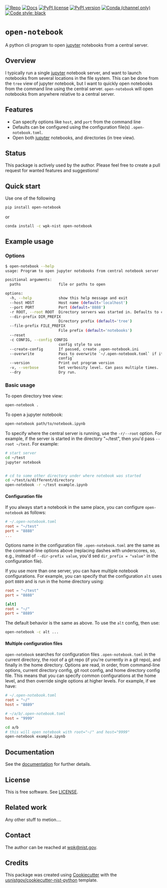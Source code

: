 <!-- markdownlint-disable MD041 -->

[![Repo][repo-badge]][repo-link] [![Docs][docs-badge]][docs-link]
[![PyPI license][license-badge]][license-link]
[![PyPI version][pypi-badge]][pypi-link]
[![Conda (channel only)][conda-badge]][conda-link]
[![Code style: black][black-badge]][black-link]

<!--
  For more badges, see
  https://shields.io/category/other
  https://naereen.github.io/badges/
  [pypi-badge]: https://badge.fury.io/py/open-notebook
-->

<!-- prettier-ignore-start -->
[black-badge]: https://img.shields.io/badge/code%20style-black-000000.svg
[black-link]: https://github.com/psf/black
[pypi-badge]: https://img.shields.io/pypi/v/open-notebook
[pypi-link]: https://pypi.org/project/open-notebook
[docs-badge]: https://img.shields.io/badge/docs-sphinx-informational
[docs-link]: https://pages.nist.gov/open-notebook/
[repo-badge]: https://img.shields.io/badge/--181717?logo=github&logoColor=ffffff
[repo-link]: https://github.com/wpk-nist-gov/open-notebook
[conda-badge]: https://img.shields.io/conda/v/wpk-nist/open-notebook
[conda-link]: https://anaconda.org/wpk-nist/open-notebook
[license-badge]: https://img.shields.io/pypi/l/cmomy?color=informational
[license-link]: https://github.com/wpk-nist-gov/open-notebook/blob/main/LICENSE
<!-- prettier-ignore-end -->

<!-- other links -->

[jupyter]: https://jupyter.org/

# `open-notebook`

A python cli program to open [jupyter] notebooks from a central server.

## Overview

I typically run a single [jupyter] notebook server, and want to launch notebooks
from several locations in the file system. This can be done from the `tree` view
of jupyter notebook, but I want to quickly open notebooks from the command line
using the central server. `open-notebook` will open notebooks from anywhere
relative to a central server.

## Features

- Can specify options like `host`, and `port` from the command line
- Defaults can be configured using the configuration file(s)
  `.open-notebook.toml`.
- Open both [jupyter] notebooks, and directories (in tree view).

## Status

This package is actively used by the author. Please feel free to create a pull
request for wanted features and suggestions!

## Quick start

Use one of the following

```bash
pip install open-notebook
```

or

```bash
conda install -c wpk-nist open-notebook
```

## Example usage

<!-- markdownlint-disable-next-line MD013 -->
<!-- [[[cog
import sys
sys.path.insert(0, ".")
from tools.cog_utils import wrap_command, get_pyproject, run_command, cat_lines
sys.path.pop(0)
]]] -->
<!-- [[[end]]] -->

### Options

<!-- prettier-ignore-start -->
<!-- markdownlint-disable MD013 -->
<!-- [[[cog run_command("open-notebook --help", include_cmd=True, wrapper="bash")]]] -->
```bash
$ open-notebook --help
usage: Program to open jupyter notebooks from central notebook server

positional arguments:
  paths                 file or paths to open

options:
  -h, --help            show this help message and exit
  --host HOST           Host name (default='localhost')
  --port PORT           Port (default='8888')
  -r ROOT, --root ROOT  Directory servers was started in. Defaults to current working directory.
  --dir-prefix DIR_PREFIX
                        Directory prefix (default='tree')
  --file-prefix FILE_PREFIX
                        File prefix (default='notebooks')
  --reset
  -c CONFIG, --config CONFIG
                        config style to use
  --create-config       If passed, create .open-notebook.ini
  --overwrite           Pass to overwrite `~/.open-notebook.toml` if it exists with `--create-
                        config`
  --version             Print out program version
  -v, --verbose         Set verbosity level. Can pass multiple times.
  --dry                 Dry run.
```

<!-- [[[end]]] -->
<!-- prettier-ignore-end -->

<!-- markdownlint-enable MD013 -->

### Basic usage

To open directory tree view:

```bash
open-notebook .
```

To open a jupyter notebook:

```bash
open-notebook path/to/notebook.ipynb
```

To specify where the central server is running, use the `-r/--root` option. For
example, if the server is started in the directory "~/test", then you'd pass
`--root ~/test`. For example:

```bash
# start server
cd ~/test
jupyter notebook


# cd to some other directory under where notebook was started
cd ~/test/a/different/directory
open-notebook -r ~/test example.ipynb
```

#### Configuration file

If you always start a notebook in the same place, you can configure
`open-notebook` as follows:

```toml
# ~/.open-notebook.toml
root = "~/test"
port = "8888"
...
```

Options name in the configuration file `.open-notebook.toml` are the same as the
command-line options above (replacing dashes with underscores, so, e.g., instead
of `--dir-prefix value`, you'd sed `dir_prefix = "value"` in the configuration
file).

If you use more than one server, you can have multiple notebook configurations.
For example, you can specify that the configuration `alt` uses port `8889` and
is run in the home directory using:

```toml
root = "~/test"
port = "8888"

[alt]
root = "~/"
port = "8889"

```

The default behavior is the same as above. To use the `alt` config, then use:

```bash
open-notebook -c alt ...
```

#### Multiple configuration files

`open-notebook` searches for configuration files `.open-notebook.toml` in the
current directory, the root of a git repo (if you're currently in a git repo),
and finally in the home directory. Options are read, in order, from command-line
options, current directory config, git root config, and home directory config
file. This means that you can specify common configurations at the home level,
and then override single options at higher levels. For example, if we have:

```toml
# ~/.open-notebook.toml
root = "~/"
host = "8889"

```

```toml
# ~/a/b/.open-notebook.toml
host = "9999"

```

```bash
cd a/b
# this will open notebook with root="~/" and host="9999"
open-notebook example.ipynb
```

<!-- end-docs -->

## Documentation

See the [documentation][docs-link] for further details.

## License

This is free software. See [LICENSE][license-link].

## Related work

Any other stuff to metion....

## Contact

The author can be reached at <wpk@nist.gov>.

## Credits

This package was created using
[Cookiecutter](https://github.com/audreyr/cookiecutter) with the
[usnistgov/cookiecutter-nist-python](https://github.com/usnistgov/cookiecutter-nist-python)
template.
